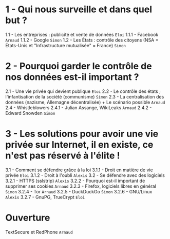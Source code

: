 1 - Qui nous surveille et dans quel but ?
===

1.1 - Les entreprises : publicité et vente de données `Eloi` 
  1.1.1 - Facebook `Arnaud` 
  1.1.2 - Google `Simon` 
1.2 - Les États : contrôle des citoyens (NSA = États-Unis et "Infrastructure mutualisée" = France) `Simon` 

2 - Pourquoi garder le contrôle de nos données est-il important ?
===

2.1 - Une vie privée qui devient publique `Eloi`
2.2 - Le contrôle des états ; l'infantisation de la société (communisme) `Simon`
2.3 - La centralisation des données (nazisme, Allemagne décentralisée) + Le scénario possible `Arnaud`
2.4 - Whistleblowers
  2.4.1 - Julian Assange, WikiLeaks `Arnaud`
  2.4.2 - Edward Snowden `Simon`

3 - Les solutions pour avoir une vie privée sur Internet, il en existe, ce n'est pas réservé à l'élite !
===

3.1 - Comment se défendre grâce à la loi
  3.1.1 - Droit en matière de vie privée `Eloi`
  3.1.2 - Droit à l'oubli `Alexis`
3.2 - Se défendre avec des logiciels
  3.2.1 - HTTPS (sslstrip) `Alexis`
  3.2.2 - Pourquoi est-il important de supprimer ses cookies `Arnaud`
  3.2.3 - Firefox, logiciels libres en général `Simon`
  3.2.4 - Tor `Arnaud`
  3.2.5 - DuckDuckGo `Simon`
  3.2.6 - GNU/Linux `Alexis`
  3.2.7 - GnuPG, TrueCrypt `Eloi`

Ouverture
===

TextSecure et RedPhone `Arnaud`